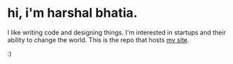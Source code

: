 # hi, i'm harshal bhatia.

I like writing code and designing things.
I'm interested in startups and their ability to change the world.
This is the repo that hosts [my site](http://harshalbhatia.github.io/).

:)

